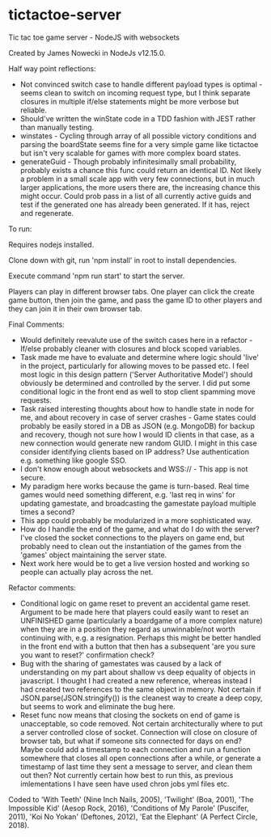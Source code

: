 # tictactoe-server
Tic tac toe game server - NodeJS with websockets

Created by James Nowecki in NodeJs v12.15.0.

Half way point reflections:

 - Not convinced switch case to handle different payload types is optimal - seems clean to switch on incoming request type, but I think separate closures in multiple if/else statements might be more verbose but reliable.
 - Should've written the winState code in a TDD fashion with JEST rather than manually testing.
 - winstates - Cycling through array of all possible victory conditions and parsing the boardState seems fine for a very simple game like tictactoe but isn't very scalable for games with more complex board states.
 - generateGuid - Though probably infinitesimally small probability, probably exists a chance this func could return an identical ID. Not likely a problem in a small scale app with very few connections, but in much larger applications, the more users there are, the increasing chance this might occur. Could prob pass in a list of all currently active guids and test if the generated one has already been generated. If it has, reject and regenerate.

To run: 

Requires nodejs installed.

Clone down with git, run 'npm install' in root to install dependencies.

Execute command 'npm run start' to start the server.

Players can play in different browser tabs. One player can click the create game button, then join the game, and pass the game ID to other players and they can join it in their own browser tab.

Final Comments:

 - Would definitely reevalute use of the switch cases here in a refactor - If/else probably cleaner with closures and block scoped variables.
 - Task made me have to evaluate and determine where logic should 'live' in the project, particularly for allowing moves to be passed etc. I feel most logic in this design pattern ('Server Authoritative Model') should obviously be determined and controlled by the server. I did put some conditional logic in the front end as well to stop client spamming move requests.
 - Task raised interesting thoughts about how to handle state in node for me, and about recovery in case of server crashes - Game states could probably be easily stored in a DB as JSON (e.g. MongoDB) for backup and recovery, though not sure how I would ID clients in that case, as a new connection would generate new random GUID. I might in this case consider identifying clients based on IP address? Use authentication e.g. something like google SSO.
 - I don't know enough about websockets and WSS:// - This app is not secure.
 - My paradigm here works because the game is turn-based. Real time games would need something different, e.g. 'last req in wins' for updating gamestate, and broadcasting the gamestate payload multiple times a second?
 - This app could probably be modularized in a more sophisticated way.
 - How do I handle the end of the game, and what do I do with the server? I've closed the socket connections to the players on game end, but probably need to clean out the instantiation of the games from the 'games' object maintaining the server state.
 - Next work here would be to get a live version hosted and working so people can actually play across the net.

Refactor comments:

 - Conditional logic on game reset to prevent an accidental game reset. Argument to be made here that players could easily want to reset an UNFINISHED game (particularly a boardgame of a more complex nature) when they are in a position they regard as unwinnable/not worth continuing with, e.g. a resignation. Perhaps this might be better handled in the front end with a button that then has a subsequent 'are you sure you want to reset?' confirmation check?
 - Bug with the sharing of gamestates was caused by a lack of understanding on my part about shallow vs deep equality of objects in javascript. I thought I had created a new reference, whereas instead I had created two references to the same object in memory. Not certain if JSON.parse(JSON.stringify()) is the cleanest way to create a deep copy, but seems to work and eliminate the bug here.
 - Reset func now means that closing the sockets on end of game is unacceptable, so code removed. Not certain architecturally where to put a server controlled close of socket. Connection will close on closure of browser tab, but what if someone sits connected for days on end? Maybe could add a timestamp to each connection and run a function somewhere that closes all open connections after a while, or generate a timestamp of last time they sent a message to server, and clean them out then? Not currently certain how best to run this, as previous imlementations I have seen have used chron jobs yml files etc.


Coded to 'With Teeth' (Nine Inch Nails, 2005), 'Twilight' (Boa, 2001), 'The Impossible Kid' (Aesop Rock, 2016), 'Conditions of My Parole' (Puscifer, 2011), 'Koi No Yokan' (Deftones, 2012), 'Eat the Elephant' (A Perfect Circle, 2018).
